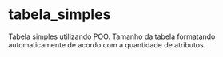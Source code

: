 # tabela_simples
Tabela simples utilizando POO. Tamanho da tabela formatando automaticamente de acordo com a quantidade de atributos.
